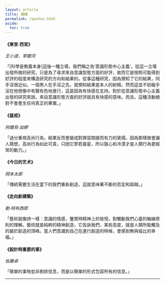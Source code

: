 ```yaml
---
layout: article
title: 摘錄
permalink: /quotes.html
aside:
  toc: true
---
```


#### 《東宮·西宮》
_王小波，李銀河_  

「[科學是教義本身]這後一種立場，我們稱之為‘意識形態中心主義’。從這一立場出發所做的研究，只是為了尋求來自意識型態方面的好評，故而它是按照可能得到好評的程度來構造研究的方向和結果的。從事這種研究，因為預知了它的結果，同手淫很近似。一個男人在手淫之先，就預知結果是本人的射精。然而這並不妨礙手淫在他想像中有聲有色地進行，這是因為有快感在支持。對於從意識形態中心主義出發的研究來說，來自意識形態方面的好評就具有快感的意味。而且，這種活動絕對不會產生任何真正的果實。」
  
#### 《鼠疫》
_阿爾貝·加繆_  

「過分重視高尚行為，結果反而會變成對罪惡間接而有力的褒揚。因為那樣做會讓人猜想，高尚行為如此可貴，只因它寥若晨星，所以狠心和冷漠才是人類行為更經常的動力。」

#### 《今日的艺术》
_岡本太郎_

「傳統需要生活在當下的我們重新創造，這就意味著不斷的否定和超越。」

#### 《走向新建築》
_勒·柯布西耶_

「藝術就像詩一樣：意識的情感，鑒賞時精神上的愉悅，對觸動我們心靈的軸線原則的理解。藝術就是純粹的精神創造，它告訴我們，某些高度，就是人類所能觸及的屬於創造的頂峰。當人們意識到自己在進行創造的時候，會感到無與倫比的幸福。」

#### 《設計時重要的事》
_佐藤卓_

「簡單的事物並非剔除信息，而是以簡單的形式包容所有的信息。」
 
---
